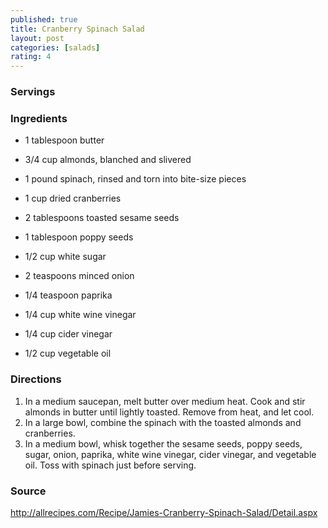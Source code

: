 ```yaml
---
published: true
title: Cranberry Spinach Salad
layout: post
categories: [salads]
rating: 4
---
```

### Servings


### Ingredients
- 1 tablespoon butter
- 3/4 cup almonds, blanched and slivered
- 1 pound spinach, rinsed and torn into bite-size pieces
- 1 cup dried cranberries
- 2 tablespoons toasted sesame seeds
- 1 tablespoon poppy seeds
- 1/2 cup white sugar
- 2 teaspoons minced onion

- 1/4 teaspoon paprika
- 1/4 cup white wine vinegar
- 1/4 cup cider vinegar
- 1/2 cup vegetable oil


### Directions
1. In a medium saucepan, melt butter over medium heat. Cook and stir almonds in butter until lightly toasted. Remove from heat, and let cool.
2. In a large bowl, combine the spinach with the toasted almonds and cranberries.
3. In a medium bowl, whisk together the sesame seeds, poppy seeds, sugar, onion, paprika, white wine vinegar, cider vinegar, and vegetable oil. Toss with spinach just before serving.

### Source
<a href="http://allrecipes.com/Recipe/Jamies-Cranberry-Spinach-Salad/Detail.aspx" target="new">http://allrecipes.com/Recipe/Jamies-Cranberry-Spinach-Salad/Detail.aspx</a>
